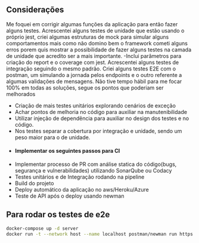 ## Considerações

Me foquei em corrigir algumas funções da aplicação para então fazer alguns testes. Acrescentei alguns testes de unidade que estão usando o próprio jest, criei algumas estruturas de mock para simular alguns comportamentos mais como não domino bem o framework cometi alguns erros porem quis mostrar a possibilidade de fazer alguns testes na camada de unidade que acredito ser a mais importante.
-Inclui parâmetros para criação do report e o coverage com jest.
Acrescentei alguns testes de integração seguindo o mesmo padrão.
Criei alguns testes E2E com o postman, um simulando a jornada pelos endpoints e o outro referente a algumas validações de mensagens.
Não tive tempo hábil para me focar 100% em todas as soluções, segue os pontos que poderiam ser melhorados
- Criação de mais testes unitários explorando cenários de exceção
- Achar pontos de melhoria no código para auxiliar na manutenibilidade
- Utilizar injeção de dependência para auxiliar no design dos testes e no código.
- Nos testes separar a cobertura por integração e unidade, sendo um peso maior para o de unidade.
- #### Implementar os seguintes passos para CI
- Implementar processo de PR com análise statica do código(bugs, segurança e vulnerabilidades) utilizando SonarQube ou Codacy
- Testes unitários e de Integração rodando na pipeline
- Build do projeto
- Deploy automático da aplicação no aws/Heroku/Azure
- Teste de API após o deploy usando newman
## Para rodar os testes de e2e
```sh
docker-compose up -d server
docker run -t --network host --name localhost postman/newman run https://raw.githubusercontent.com/DogMaker/api-ecommerce/master/pagar.json
```
